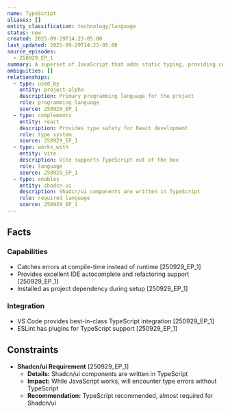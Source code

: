 ```yaml
---
name: TypeScript
aliases: []
entity_classification: technology/language
status: new
created: 2025-09-29T14:23-05:00
last_updated: 2025-09-29T14:23-05:00
source_episodes:
  - 250929_EP_1
summary: A superset of JavaScript that adds static typing, providing compile-time error checking and enhanced IDE support. Core language choice for Project Alpha.
ambiguities: []
relationships:
  - type: used_by
    entity: project-alpha
    description: Primary programming language for the project
    role: programming language
    source: 250929_EP_1
  - type: complements
    entity: react
    description: Provides type safety for React development
    role: type system
    source: 250929_EP_1
  - type: works_with
    entity: vite
    description: Vite supports TypeScript out of the box
    role: language
    source: 250929_EP_1
  - type: enables
    entity: shadcn-ui
    description: Shadcn/ui components are written in TypeScript
    role: required language
    source: 250929_EP_1
---
```


## Facts

### Capabilities
- Catches errors at compile-time instead of runtime [250929_EP_1]
- Provides excellent IDE autocomplete and refactoring support [250929_EP_1]
- Installed as project dependency during setup [250929_EP_1]

### Integration
- VS Code provides best-in-class TypeScript integration [250929_EP_1]
- ESLint has plugins for TypeScript support [250929_EP_1]

## Constraints

- **Shadcn/ui Requirement** [250929_EP_1]
  - **Details:** Shadcn/ui components are written in TypeScript
  - **Impact:** While JavaScript works, will encounter type errors without TypeScript
  - **Recommendation:** TypeScript recommended, almost required for Shadcn/ui